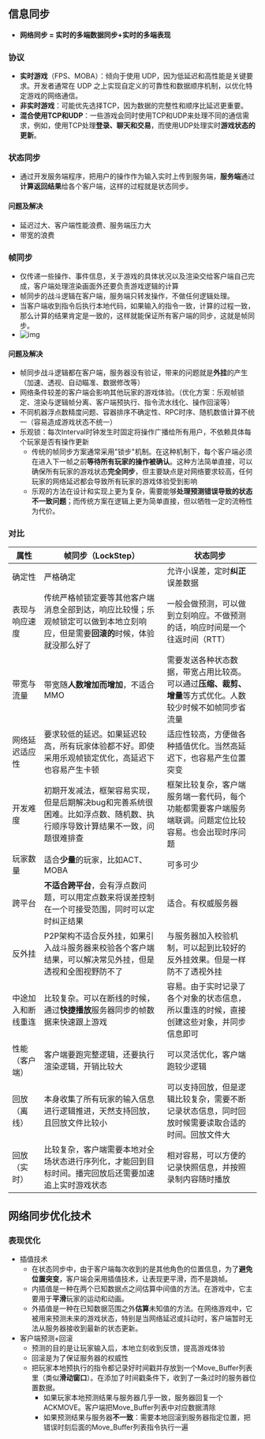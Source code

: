 

## 信息同步

- **网络同步 = 实时的多端数据同步+实时的多端表现**

### 协议
- **实时游戏**（FPS、MOBA）：倾向于使用 UDP，因为低延迟和高性能是关键要求。开发者通常在 UDP 之上实现自定义的可靠性和数据顺序机制，以优化特定游戏的网络通信。
- **非实时游戏**：可能优先选择TCP，因为数据的完整性和顺序比延迟更重要。
- **混合使用TCP和UDP**：一些游戏会同时使用TCP和UDP来处理不同的通信需求，例如，使用TCP处理**登录、聊天和交易**，而使用UDP处理实时**游戏状态的更新**。
### 状态同步

- 通过开发服务端程序，把用户的操作作为输入实时上传到服务端，**服务端**通过**计算返回结果**给各个客户端，这样的过程就是状态同步。

#### 问题及解决

- 延迟过大、客户端性能浪费、服务端压力大
- 带宽的浪费

### 帧同步

- 仅传递一些操作、事件信息，关于游戏的具体状况以及渲染交给客户端自己完成，客户端处理渲染画面外还要负责游戏逻辑的计算
- 帧同步的战斗逻辑在客户端，服务端只转发操作，不做任何逻辑处理。
- 当客户端收到指令后执行本地代码，如果输入的指令一致，计算的过程一致，那么计算的结果肯定是一致的，这样就能保证所有客户端的同步，这就是帧同步。
- ![img](https://thdlrt.oss-cn-beijing.aliyuncs.com/v2-5f0580203f97c8212cfb24457cc5db36_b.jpg)

#### 问题及解决

- 帧同步战斗逻辑都在客户端，服务器没有验证，带来的问题就是**外挂**的产生（加速、透视、自动瞄准、数据修改等）
- 网络条件较差的客户端会影响其他玩家的游戏体验。（优化方案：乐观帧锁定、渲染与逻辑帧分离、客户端预执行、指令流水线化、操作回滚等）
- 不同机器浮点数精度问题、容器排序不确定性、RPC时序、随机数值计算不统一（容易造成游戏状态不统一）
- 乐观锁：每次Interval时钟发生时固定将操作广播给所有用户，不依赖具体每个玩家是否有操作更新
  - 传统的帧同步方案通常采用"锁步"机制。在这种机制下，每个客户端必须在进入下一帧之前**等待所有玩家的操作被确认**。这种方法简单直接，可以确保所有玩家的游戏状态**完全同步**，但主要缺点是对网络要求较高，任何玩家的网络延迟都会导致所有玩家的游戏体验受到影响
  - 乐观的方法在设计和实现上更为复杂，需要能够**处理预测错误导致的状态不一致问题**；而传统方案在逻辑上更为简单直接，但以牺牲一定的流畅性为代价。

### 对比

| 属性               | 帧同步（LockStep）                                           | 状态同步                                                     |
| ------------------ | ------------------------------------------------------------ | ------------------------------------------------------------ |
| 确定性             | 严格确定                                                     | 允许小误差，定时**纠正**误差数据                             |
| 表现与响应速度     | 传统严格帧锁定要等其他客户端消息全部到达，响应比较慢；乐观帧锁定可以做到本地立刻响应，但是需要**回滚的**时候，体验就没那么好了 | 一般会做预测，可以做到立刻响应。不做预测的话，响应时间是一个往返时间（RTT） |
| 带宽与流量         | 带宽随**人数增加而增加**，不适合MMO                          | 需要发送各种状态数据，带宽占用比较高。可以通过**压缩、裁剪、增量**等方式优化。人数较少时候不如帧同步省流量 |
| 网络延迟适应性     | 要求较低的延迟。如果延迟较高，所有玩家体验都不好。即使采用乐观帧锁定优化，高延迟下也容易产生卡顿 | 适应性较高，方便做各种插值优化。当然高延迟下，也容易产生位置突变 |
| 开发难度           | 初期开发减法，框架容易实现，但是后期解决bug和完善系统很困难。比如浮点数、随机数、执行顺序导致计算结果不一致，问题很难排查 | 框架比较复杂，客户端服务端一套代码，每个功能都需要客户端服务端联调。问题定位比较容易。也会出现时序问题 |
| 玩家数量           | 适合**少量**的玩家，比如ACT、MOBA                            | 可多可少                                                     |
| 跨平台             | **不适合跨平台**，会有浮点数问题，可以用定点数来将误差控制在一个可接受范围，同时可以定时纠正结果 | 适合。有权威服务器                                           |
| 反外挂             | P2P架构不适合反外挂，如果引入战斗服务器来校验各个客户端结果，可以解决常见外挂，但是透视和全图视野防不了 | 与服务器加入校验机制，可以起到比较好的反外挂效果。但是一样防不了透视外挂 |
| 中途加入和断线重连 | 比较复杂。可以在断线的时候，通过**快捷播放**服务器同步的帧数据来快速跟上游戏 | 容易。由于实时记录了各个对象的状态信息，所以重连的时候，直接创建这些对象，并同步信息即可 |
| 性能（客户端）     | 客户端要跑完整逻辑，还要执行渲染逻辑，开销比较大             | 可以灵活优化，客户端跑较少逻辑                               |
| 回放（离线）       | 本身收集了所有玩家的输入信息进行逻辑推进，天然支持回放，且回放文件比较小 | 可以支持回放，但是逻辑比较复杂，需要不断记录状态信息，同时回放时候需要读取合适的时间。回放文件大 |
| 回放（实时）       | 比较复杂，客户端需要本地对全场状态进行序列化，才能回到目标时间。播完回放后还需要加速追上实时游戏状态 | 相对容易，可以方便的记录快照信息，并按照录制内容随时播放     |

## 网络同步优化技术

### 表现优化

- 插值技术
  - 在状态同步中，由于客户端每次收到的是其他角色的位置信息，为了**避免位置突变**，客户端会采用插值技术，让表现更平滑，而不是跳帧。
  - 内插值是一种在两个已知数据点之间估算中间值的方法。在游戏中，它主要用于**平滑**玩家的运动和动画。
  - 外插值是一种在已知数据范围之外**估算**未知值的方法。在网络游戏中，它被用来预测未来的游戏状态，特别是当网络延迟或抖动时，客户端暂时无法从服务器接收到最新的状态更新。
- 客户端预测+回滚
  - 预测的目的是让玩家输入后，本地立刻收到反馈，提高游戏体验
  - 回滚是为了保证服务器的权威性
  - 把玩家本地预执行的指令都记录好时间戳并存放到一个Move_Buffer列表里（类似**滑动窗口**）。在添加了时间戳条件下，收到了一条过时的服务器位置数据。
    - 如果玩家本地预测结果与服务器几乎一致，服务器回复一个ACKMOVE。客户端把Move_Buffer列表中对应数据清除
    - 如果预测结果与服务器**不一致**：需要本地回滚到服务器指定位置，把错误时刻后面的Move_Buffer列表指令执行一遍
